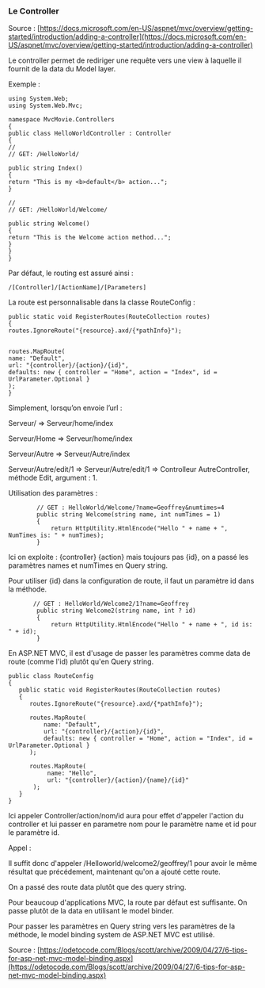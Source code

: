 ### Le Controller

Source : [https://docs.microsoft.com/en-US/aspnet/mvc/overview/getting-started/introduction/adding-a-controller](https://docs.microsoft.com/en-US/aspnet/mvc/overview/getting-started/introduction/adding-a-controller)

Le controller permet de rediriger une requête vers une view à laquelle il fournit de la data du Model layer.

Exemple :

```
using System.Web;
using System.Web.Mvc;

namespace MvcMovie.Controllers
{
public class HelloWorldController : Controller
{
//
// GET: /HelloWorld/

public string Index()
{
return "This is my <b>default</b> action...";
}

//
// GET: /HelloWorld/Welcome/

public string Welcome()
{
return "This is the Welcome action method...";
}
}
}
```

Par défaut, le routing est assuré ainsi :

`/[Controller]/[ActionName]/[Parameters]`

La route est personnalisable dans la classe RouteConfig :

```
public static void RegisterRoutes(RouteCollection routes)
{
routes.IgnoreRoute("{resource}.axd/{*pathInfo}");


routes.MapRoute(
name: "Default",
url: "{controller}/{action}/{id}",
defaults: new { controller = "Home", action = "Index", id = UrlParameter.Optional }
);
}
```

Simplement, lorsqu’on envoie l’url :

Serveur/ ⇒ Serveur/home/index

Serveur/Home ⇒ Serveur/home/index

Serveur/Autre ⇒ Serveur/Autre/index

Serveur/Autre/edit/1 ⇒ Serveur/Autre/edit/1 ⇒ Controlleur AutreController, méthode Edit, argument : 1.

Utilisation des paramètres :

```
        // GET : HelloWorld/Welcome/?name=Geoffrey&numtimes=4
        public string Welcome(string name, int numTimes = 1)
        {
            return HttpUtility.HtmlEncode("Hello " + name + ", NumTimes is: " + numTimes);
        }
```

Ici on exploite : {controller} {action} mais toujours pas {id}, on a passé les paramètres names et numTimes en Query string.

Pour utiliser {id} dans la configuration de route, il faut un paramètre id dans la méthode.

```
       // GET : HelloWorld/Welcome2/1?name=Geoffrey
        public string Welcome2(string name, int ? id)
        {
            return HttpUtility.HtmlEncode("Hello " + name + ", id is: " + id);
        }
```

En ASP.NET MVC, il est d'usage de passer les paramètres comme data de route \(comme l'id\) plutôt qu'en Query string.

```
public class RouteConfig
{
   public static void RegisterRoutes(RouteCollection routes)
   {
      routes.IgnoreRoute("{resource}.axd/{*pathInfo}");

      routes.MapRoute(
          name: "Default",
          url: "{controller}/{action}/{id}",
          defaults: new { controller = "Home", action = "Index", id = UrlParameter.Optional }
      );

      routes.MapRoute(
           name: "Hello",
           url: "{controller}/{action}/{name}/{id}"
       );
   }
}
```

Ici appeler Controller/action/nom/id aura pour effet d'appeler l'action du controller et lui passer en parametre nom pour le paramètre name et id pour le paramètre id.

Appel :

Il suffit donc d'appeler /Helloworld/welcome2/geoffrey/1 pour avoir le même résultat que précédement, maintenant qu'on a ajouté cette route.

On a passé des route data plutôt que des query string.

Pour beaucoup d'applications MVC, la route par défaut est suffisante. On passe plutôt de la data en utilisant le model binder.

Pour passer les paramètres en Query string vers les paramètres de la méthode, le model binding system de ASP.NET MVC est utilisé.

Source : [https://odetocode.com/Blogs/scott/archive/2009/04/27/6-tips-for-asp-net-mvc-model-binding.aspx](https://odetocode.com/Blogs/scott/archive/2009/04/27/6-tips-for-asp-net-mvc-model-binding.aspx)

